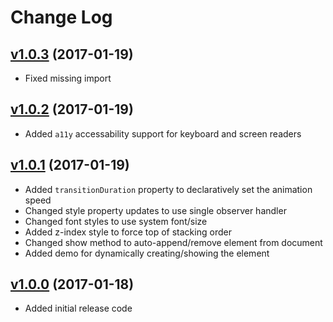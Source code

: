 # Change Log

## [v1.0.3](https://github.com/arsnebula/nebula-toast/releases/tag/v1.0.2) (2017-01-19)

- Fixed missing import

## [v1.0.2](https://github.com/arsnebula/nebula-toast/releases/tag/v1.0.2) (2017-01-19)

- Added `a11y` accessability support for keyboard and screen readers

## [v1.0.1](https://github.com/arsnebula/nebula-toast/releases/tag/v1.0.1) (2017-01-19)

- Added `transitionDuration` property to declaratively set the animation speed
- Changed style property updates to use single observer handler
- Changed font styles to use system font/size
- Added z-index style to force top of stacking order
- Changed show method to auto-append/remove element from document
- Added demo for dynamically creating/showing the element

## [v1.0.0](https://github.com/arsnebula/nebula-toast/releases/tag/v1.0.0) (2017-01-18)

- Added initial release code